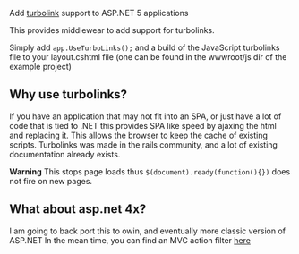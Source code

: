 Add [turbolink](https://github.com/rails/turbolinks) support to ASP.NET 5 applications 

This provides middlewear to add support for turbolinks. 

Simply add `app.UseTurboLinks();` and a build of the JavaScript turbolinks file to your layout.cshtml file (one can be found in the wwwroot/js dir of the example project)


## Why use turbolinks?

If you have an application that may not fit into an SPA, or just have a lot of code that is tied to .NET this provides SPA like speed by ajaxing the html and replacing it. This allows the browser to keep the cache of existing scripts. Turbolinks was made in the rails community, and a lot of existing documentation already exists.


**Warning** This stops page loads thus `$(document).ready(function(){})` does not fire on new pages.

## What about asp.net 4x?

I am going to back port this to owin, and eventually more classic version of ASP.NET In the mean time, you can find an MVC action filter [here](https://github.com/kazimanzurrashid/aspnetmvcturbolinks)
